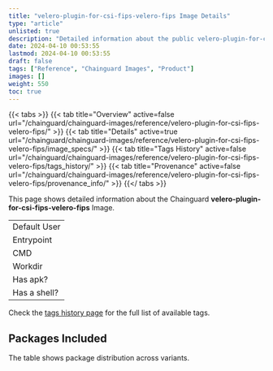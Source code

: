 ```yaml
---
title: "velero-plugin-for-csi-fips-velero-fips Image Details"
type: "article"
unlisted: true
description: "Detailed information about the public velero-plugin-for-csi-fips-velero-fips Chainguard Image."
date: 2024-04-10 00:53:55
lastmod: 2024-04-10 00:53:55
draft: false
tags: ["Reference", "Chainguard Images", "Product"]
images: []
weight: 550
toc: true
---
```


{{< tabs >}}
{{< tab title="Overview" active=false url="/chainguard/chainguard-images/reference/velero-plugin-for-csi-fips-velero-fips/" >}}
{{< tab title="Details" active=true url="/chainguard/chainguard-images/reference/velero-plugin-for-csi-fips-velero-fips/image_specs/" >}}
{{< tab title="Tags History" active=false url="/chainguard/chainguard-images/reference/velero-plugin-for-csi-fips-velero-fips/tags_history/" >}}
{{< tab title="Provenance" active=false url="/chainguard/chainguard-images/reference/velero-plugin-for-csi-fips-velero-fips/provenance_info/" >}}
{{</ tabs >}}

This page shows detailed information about the Chainguard **velero-plugin-for-csi-fips-velero-fips** Image.

|              |
|--------------|
| Default User |
| Entrypoint   |
| CMD          |
| Workdir      |
| Has apk?     |
| Has a shell? |

Check the [tags history page](/chainguard/chainguard-images/reference/velero-plugin-for-csi-fips-velero-fips/tags_history/) for the full list of available tags.

## Packages Included
The table shows package distribution across variants.

|  |
|--|

